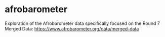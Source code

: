 # afrobarometer
Exploration of the Afrobarometer data specifically focused on the Round 7 Merged Data: https://www.afrobarometer.org/data/merged-data
